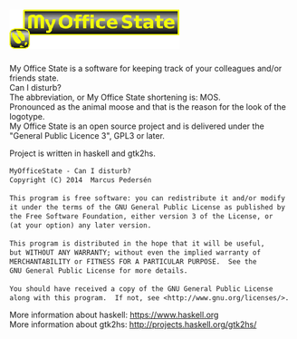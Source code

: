 ![mos](img/MyOfficeState_300X69.gif)  
====================================
   
My Office State is a software for keeping track of your colleagues and/or friends state.   
Can I disturb?   
The abbreviation, or My Office State shortening is: MOS.   
Pronounced as the animal moose and that is the reason for the look of the logotype.   
My Office State is an open source project and is delivered under the "General Public Licence 3", GPL3 or later.   
   
Project is written in haskell and gtk2hs.   
   
    MyOfficeState - Can I disturb?
    Copyright (C) 2014  Marcus Pedersén

    This program is free software: you can redistribute it and/or modify
    it under the terms of the GNU General Public License as published by
    the Free Software Foundation, either version 3 of the License, or
    (at your option) any later version.

    This program is distributed in the hope that it will be useful,
    but WITHOUT ANY WARRANTY; without even the implied warranty of
    MERCHANTABILITY or FITNESS FOR A PARTICULAR PURPOSE.  See the
    GNU General Public License for more details.

    You should have received a copy of the GNU General Public License
    along with this program.  If not, see <http://www.gnu.org/licenses/>.
   
More information about haskell: https://www.haskell.org   
More information about gtk2hs:  http://projects.haskell.org/gtk2hs/   

